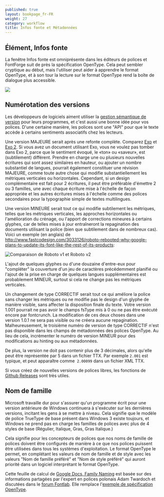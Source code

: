 ```yaml
---
published: true
layout: bookpage_fr-FR
weight: 27
category: workflow
title: Infos fonte et Métadonnées
---
```


## Élément, Infos fonte

La fenêtre Infos fonte est omniprésente dans les éditeurs de polices et FontForge suit de près la spécification OpenType.
Cela peut sembler cryptique au début, mais l'utiliser peut aider à apprendre le format OpenType, et à son tour la lecture
sur le format OpenType rend la boîte de dialogue plus accessible.

<img src="../en-US/images/info_ps_names-fr-FR.png"/>

## Numérotation des versions

Les développeurs de logiciels aiment utiliser la [gestion sémantique de version](http://semver.org/lang/fr/) pour leurs
programmes, et c'est aussi une bonne idée pour vos polices. D'une certaine manière, les polices sont une "API" pour que
le texte accède à certains sentiments associatifs chez les lecteurs.

Une version MAJEURE serait après une refonte complète. Comparez [Exo](http://www.google.com/fonts/specimen/Exo) et [Exo 2](http://www.google.com/fonts/specimen/Exo+2).
Si vous avez un document utilisant Exo, vous ne voulez pas tomber dans Exo 2, parce que le sentiment évoqué, le «ton» ou
«saveur», est (subtilement) différent. Prendre en charge une ou plusieurs nouvelles écritures qui sont assez similaires en hauteur, ou ajouter un nombre substantiel de langues, pourrait également constituer une révision MAJEURE, comme toute autre chose qui modifie substantiellement les métriques verticales ou horizontales. Cependant, si un design complémentaire est fait pour 2 écritures, il peut être préférable d'émettre 2 ou 3 familles, une avec chaque écriture mise à l'échelle de façon appropriée et les autres écritures mises à l'échelle comme des polices secondaires pour la typographie simple de textes multilingues.

Une version MINEURE serait tout ce qui modifie subtilement les métriques, telles que les métriques verticales, les approches horizontales ou l'amélioration du crénage, ou l'apport de corrections mineures à certains glyphes, car de telles mises à jour entraîneront la repagination des documents utilisant la police (bien que subtilement dans de nombreux cas). Voici un exemple (en anglais) de <http://www.fastcodesign.com/3033126/roboto-rebooted-why-google-plans-to-update-its-font-like-the-rest-of-its-products>:

![Comparaison de Roboto v1 et Roboto v2](https://images.fastcompany.net/image/upload/w_596,c_limit,q_auto:best,f_auto,fl_lossy/fc/3033126-inline-i-thenewroboto2.jpg) 

L'ajout de quelques glyphes ou d'une douzaine d'entre-eux pour "compléter" la couverture d'un jeu de caractères précédemment planifié ou l'ajout de la prise en charge de quelques langues supplémentaires est probablement MINEUR, surtout si cela ne change pas les métriques verticales.

Un changement de type CORRECTIF serait tout ce qui améliore la police sans changer les métriques ou ne modifie pas le design d'un glyphe de manière visible, sans affecter la disposition finale du texte.
Votre version 1.001 pourrait ne pas avoir le champs fsType mis à 0 ou ne pas être exécuté encore par fontcrunch. La
modification de ces deux choses dans une version 1.0.1 ne sera pas visible ou ne créera aucune repagination.
Malheureusement, le troisième numéro de version de type CORRECTIF n'est pas disponible dans les champs de métadonnées des
polices OpenType. Au lieu de cela, incrémenter le numéro de version MINEUR pour des modifications au hinting ou aux métadonnées.

De plus, la version ne doit pas contenir plus de 3 décimales, alors qu'elle peut être représentée par 5 dans un fichier TTX. Par exemple `2.001` est typique, et peut apparaître comme` 2.00099` dans un fichier XML TTX.

Si vous créez de nouvelles versions de polices libres, les fonctions de [Github Releases](https://www.google.com/search?q=github+releases) sont très utiles.

## Nom de famille

Microsoft travaille dur pour s'assurer qu'un programme écrit pour une version antérieure de Windows continuera à s'exécuter sur les dernières versions, incitant les gens à se mettre à niveau. Cela signifie que le modèle de police TrueType de base présent dans Windows 3 existe toujours, et Windows ne prend pas en charge les familles de polices avec plus de 4 styles de base (Régulier, Italique, Gras, Gras Italique.)

Cela signifie pour les concepteurs de polices que nos noms de famille de polices doivent être configurés de manière à ce que nos polices puissent être utilisées dans tous les systèmes d'exploitation. Le format OpenType le permet, en complétant les valeurs de nom de famille et de style avec les valeurs "Nom de famille préféré" et "Nom de style préféré" qui auront priorité dans un logiciel interprétant le format OpenType.

Cette feuille de calcul de [Google Docs, Family Naming](https://docs.google.com/spreadsheets/d/1ckHigO7kRxbm9ZGVQwJ6QJG_HjV_l_IRWJ_xeWnTSBg/edit#gid=0) est basée sur des informations partagées par l'expert en polices polonais Adam Twardoch et discutées dans le [forum Fontlab](Http://forum.fontlab.com/index.php?topic=313.0).
Elle remplace l'[exemple de spécification OpenType](https://www.microsoft.com/typography/otspec/namesmp.htm).
